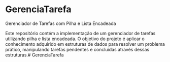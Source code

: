 # GerenciaTarefa

Gerenciador de Tarefas com Pilha e Lista Encadeada

Este repositório contém a implementação de um gerenciador 
de tarefas utilizando pilha e lista encadeada. O objetivo do projeto é 
aplicar o conhecimento adquirido em estruturas de dados para resolver um
 problema prático, manipulando tarefas pendentes e concluídas através 
dessas estruturas.# GerenciaTarefa
